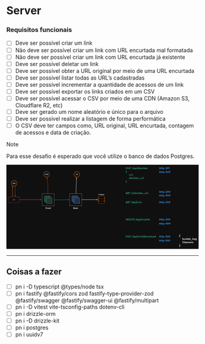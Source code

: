 # Server

### Requisitos funcionais
- [ ]  Deve ser possível criar um link
  - [ ]  Não deve ser possível criar um link com URL encurtada mal formatada
  - [ ]  Não deve ser possível criar um link com URL encurtada já existente
- [ ]  Deve ser possível deletar um link
- [ ]  Deve ser possível obter a URL original por meio de uma URL encurtada
- [ ]  Deve ser possível listar todas as URL’s cadastradas
- [ ]  Deve ser possível incrementar a quantidade de acessos de um link
- [ ]  Deve ser possível exportar os links criados em um CSV
  - [ ]  Deve ser possível acessar o CSV por meio de uma CDN (Amazon S3, Cloudflare R2, etc)
  - [ ]  Deve ser gerado um nome aleatório e único para o arquivo
  - [ ]  Deve ser possível realizar a listagem de forma performática
  - [ ]  O CSV deve ter campos como, URL original, URL encurtada, contagem de acessos e data de criação.

> [!NOTE]  
> Para esse desafio é esperado que você utilize o banco de dados Postgres.

![System design](docs/image.png)

---

## Coisas a fazer

- [ ] pn i -D typescript @types/node tsx
- [ ] pn i fastify @fastify/cors zod fastify-type-provider-zod @fastify/swagger @fastify/swagger-ui @fastify/multipart
- [ ] pn i -D vitest vite-tsconfig-paths dotenv-cli
- [ ] pn i drizzle-orm
- [ ] pn i -D drizzle-kit
- [ ] pn i postgres
- [ ] pn i uuidv7